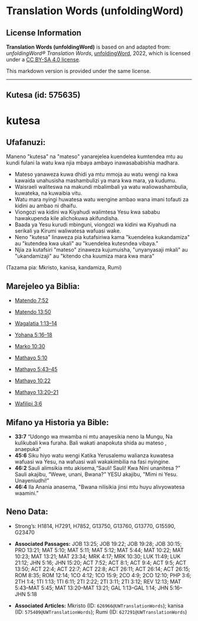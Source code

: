 # Translation Words (unfoldingWord)

## License Information

**Translation Words (unfoldingWord)** is based on and adapted from: _unfoldingWord® Translation Words_, [unfoldingWord](https://unfoldingword.org/utw), 2022, which is licensed under a [CC BY-SA 4.0 license](https://creativecommons.org/licenses/by-sa/4.0/legalcode.en).

This markdown version is provided under the same license.



--------------------------------

## Kutesa (id: 575635)

kutesa
======

Ufafanuzi:
----------

Maneno "kutesa" na "mateso" yanarejelea kuendelea kumtendea mtu au kundi fulani la watu kwa njia mbaya ambayo inawasababishia madhara.

* Mateso yanaweza kuwa dhidi ya mtu mmoja au watu wengi na kwa kawaida unahusisha mashambulizi ya mara kwa mara, ya kudumu.
* Waisraeli waliteswa na makundi mbalimbali ya watu waliowashambulia, kuwateka, na kuwaibia vitu.
* Watu mara nyingi huwatesa watu wengine ambao wana imani tofauti za kidini au ambao ni dhaifu.
* Viongozi wa kidini wa Kiyahudi walimtesa Yesu kwa sababu hawakupenda kile alichokuwa akifundisha.
* Baada ya Yesu kurudi mbinguni, viongozi wa kidini wa Kiyahudi na serikali ya Kirumi waliwatesa wafuasi wake.
* Neno "kutesa" linaweza pia kutafsiriwa kama "kuendelea kukandamiza" au "kutendea kwa ukali" au "kuendelea kutesndea vibaya."
* Njia za kutafsiri "mateso" zinaweza kujumuisha, "unyanyasaji mkali" au "ukandamizaji" au "kitendo cha kuumiza mara kwa mara"

(Tazama pia: Mkristo, kanisa, kandamiza, Rumi)

Marejeleo ya Biblia:
--------------------

* [Matendo 7:52](https://ref.ly/Acts7:52)
* [Matendo 13:50](https://ref.ly/Acts13:50)
* [Wagalatia 1:13–14](https://ref.ly/Gal1:13-Gal1:14)
* [Yohana 5:16–18](https://ref.ly/John5:16-John5:18)
* [Marko 10:30](https://ref.ly/Mark10:30)
* [Mathayo 5:10](https://ref.ly/Matt5:10)
* [Mathayo 5:43–45](https://ref.ly/Matt5:43-Matt5:45)
* [Mathayo 10:22](https://ref.ly/Matt10:22)
* [Mathayo 13:20–21](https://ref.ly/Matt13:20-Matt13:21)

* [Wafilipi 3:6](https://ref.ly/Phil3:6)

Mifano ya Historia ya Bible:
----------------------------

* **33:7** “Udongo wa mwamba ni mtu anayesikia neno la Mungu, Na kulikubali kwa furaha. Bali wakati anapokuta shida au mateso , anaepuka”
* **45:6** Siku hiyo watu wengi Katika Yerusalemu walianza kuwatesa wafuasi wa Yesu, na wafuasi wali wakakimbilia na fasi nyingine.
* **46:2** Sauli alimsikia mtu akisema,“Sauli! Sauli! Kwa Nini unanitesa ?” Sauli akajibu, “Wewe, unani, Bwana?” YESU akajibu, "Mimi ni Yesu. Unayeniudhi!”
* **46:4** Ila Anania anasema, "Bwana nilisikia jinsi mtu huyu alivyowatesa waamini.”

Neno Data:
----------

* Strong’s: H1814, H7291, H7852, G13750, G13760, G13770, G15590, G23470

* **Associated Passages:** JOB 13:25; JOB 19:22; JOB 19:28; JOB 30:15; PRO 13:21; MAT 5:10; MAT 5:11; MAT 5:12; MAT 5:44; MAT 10:22; MAT 10:23; MAT 13:21; MAT 23:34; MRK 4:17; MRK 10:30; LUK 11:49; LUK 21:12; JHN 5:16; JHN 15:20; ACT 7:52; ACT 8:1; ACT 9:4; ACT 9:5; ACT 13:50; ACT 22:4; ACT 22:7; ACT 22:8; ACT 26:11; ACT 26:14; ACT 26:15; ROM 8:35; ROM 12:14; 1CO 4:12; 1CO 15:9; 2CO 4:9; 2CO 12:10; PHP 3:6; 2TH 1:4; 1TI 1:13; 1TI 6:11; 2TI 2:22; 2TI 3:11; 2TI 3:12; REV 12:13; MAT 5:43–MAT 5:45; MAT 13:20–MAT 13:21; GAL 1:13–GAL 1:14; JHN 5:16–JHN 5:18
* **Associated Articles:** Mkristo (ID: `626966@UWTranslationWords`); kanisa (ID: `575409@UWTranslationWords`); Rumi (ID: `627291@UWTranslationWords`)

